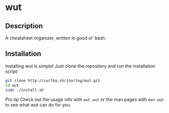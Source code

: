 # wut

## Description
A cheatsheet organizer, written in good ol' bash.

## Installation
Installing wut is simple! Just clone the repository and run the installation script:

```bash
git clone http://curlba.sh/jhartog/wut.git
cd wut
sudo ./install.sh
```

*Pro tip*
Check out the usage info with `wut wut` or the man pages with `man wut` to see what
wut can do for you.
